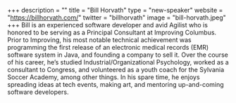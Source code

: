+++
description = ""
title = "Bill Horvath"
type = "new-speaker"
website = "https://billhorvath.com/"
twitter = "billhorvath"
image = "bill-horvath.jpeg"
+++
Bill is an experienced software developer and avid Agilist who is honored to be serving as a Principal Consultant at Improving Columbus. Prior to Improving, his most notable technical achievement was programming the first release of an electronic medical records (EMR) software system in Java, and founding a company to sell it. Over the course of his career, he’s studied Industrial/Organizational Psychology, worked as a consultant to Congress, and volunteered as a youth coach for the Sylvania Soccer Academy, among other things. In his spare time, he enjoys spreading ideas at tech events, making art, and mentoring up-and-coming software developers.